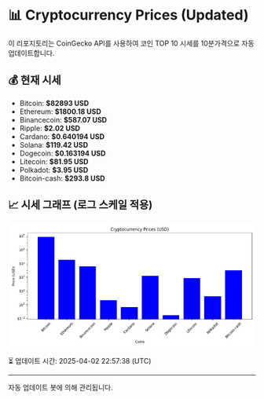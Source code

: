 
# 📊 Cryptocurrency Prices (Updated)

이 리포지토리는 CoinGecko API를 사용하여 코인 TOP 10 시세를 10분가격으로 자동 업데이트합니다.

## 💰 현재 시세
- Bitcoin: **$82893 USD**
- Ethereum: **$1800.18 USD**
- Binancecoin: **$587.07 USD**
- Ripple: **$2.02 USD**
- Cardano: **$0.640194 USD**
- Solana: **$119.42 USD**
- Dogecoin: **$0.163194 USD**
- Litecoin: **$81.95 USD**
- Polkadot: **$3.95 USD**
- Bitcoin-cash: **$293.8 USD**

## 📈 시세 그래프 (로그 스케일 적용)
![Crypto Prices](crypto_prices.png)

⏳ 업데이트 시간: 2025-04-02 22:57:38 (UTC)

---
자동 업데이트 봇에 의해 관리됩니다.
